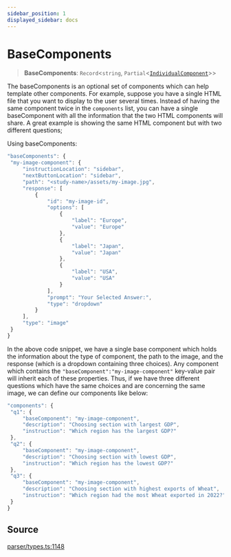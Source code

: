 ```yaml
---
sidebar_position: 1
displayed_sidebar: docs
---
```


# BaseComponents

> **BaseComponents**: `Record`\<`string`, `Partial`\<[`IndividualComponent`](IndividualComponent.md)\>\>

The baseComponents is an optional set of components which can help template other components. For example, suppose you have a single HTML file that you want to display to the user several times. Instead of having the same component twice in the `components` list, you can have a single baseComponent with all the information that the two HTML components will share. A great example is showing the same HTML component but with two different questions;

Using baseComponents:

```js
"baseComponents": {
 "my-image-component": {
     "instructionLocation": "sidebar",
     "nextButtonLocation": "sidebar",
     "path": "<study-name>/assets/my-image.jpg",
     "response": [
         {
             "id": "my-image-id",
             "options": [
                 {
                     "label": "Europe",
                     "value": "Europe"
                 },
                 {
                     "label": "Japan",
                     "value": "Japan"
                 },
                 {
                     "label": "USA",
                     "value": "USA"
                 }
             ],
             "prompt": "Your Selected Answer:",
             "type": "dropdown"
         }
     ],
     "type": "image"
 }
}
```
In the above code snippet, we have a single base component which holds the information about the type of component, the path to the image, and the response (which is a dropdown containing three choices). Any component which contains the `"baseComponent":"my-image-component"` key-value pair will inherit each of these properties. Thus, if we have three different questions which have the same choices and are concerning the same image, we can define our components like below:
```js
"components": {
 "q1": {
     "baseComponent": "my-image-component",
     "description": "Choosing section with largest GDP",
     "instruction": "Which region has the largest GDP?"
 },
 "q2": {
     "baseComponent": "my-image-component",
     "description": "Choosing section with lowest GDP",
     "instruction": "Which region has the lowest GDP?"
 },
 "q3": {
     "baseComponent": "my-image-component",
     "description": "Choosing section with highest exports of Wheat",
     "instruction": "Which region had the most Wheat exported in 2022?"
 }
}
```

## Source

[parser/types.ts:1148](https://github.com/revisit-studies/study/blob/28fc76c7963482dd60846afde0942e2d4335731c/src/parser/types.ts#L1148)
